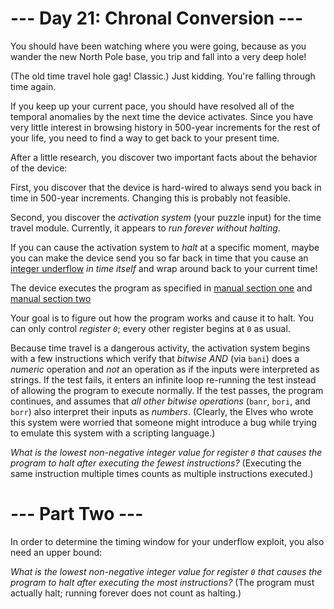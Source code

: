 ﻿# --- Day 21: Chronal Conversion ---

You should have been watching where you were going, because as you wander the new North Pole base, you trip and fall into a very deep hole!

(The old time travel hole gag! Classic.) Just kidding.  You're falling through time again.

If you keep up your current pace, you should have resolved all of the temporal anomalies by the next time the device activates. Since you have very little interest in browsing history in 500-year increments for the rest of your life, you need to find a way to get back to your present time.

After a little research, you discover two important facts about the behavior of the device:

First, you discover that the device is hard-wired to always send you back in time in 500-year increments. Changing this is probably not feasible.

Second, you discover the *activation system* (your puzzle input) for the time travel module.  Currently, it appears to *run forever without halting*.

If you can cause the activation system to *halt* at a specific moment, maybe you can make the device send you so far back in time that you cause an [integer underflow](https://cwe.mitre.org/data/definitions/191.html) *in time itself* and wrap around back to your current time!

The device executes the program as specified in [manual section one](https://adventofcode.com/2018/day/16) and [manual section two](https://adventofcode.com/2018/day/19)

Your goal is to figure out how the program works and cause it to halt.  You can only control *register ```0```*; every other register begins at ```0``` as usual.

Because time travel is a dangerous activity, the activation system begins with a few instructions which verify that *bitwise AND* (via ```bani```) does a *numeric* operation and *not* an operation as if the inputs were interpreted as strings. If the test fails, it enters an infinite loop re-running the test instead of allowing the program to execute normally.  If the test passes, the program continues, and assumes that *all other bitwise operations* (```banr```, ```bori```, and ```borr```) also interpret their inputs as *numbers*. (Clearly, the Elves who wrote this system were worried that someone might introduce a bug while trying to emulate this system with a scripting language.)

*What is the lowest non-negative integer value for register ```0``` that causes the program to halt after executing the fewest instructions?* (Executing the same instruction multiple times counts as multiple instructions executed.)

# --- Part Two ---

In order to determine the timing window for your underflow exploit, you also need an upper bound:

*What is the lowest non-negative integer value for register ```0``` that causes the program to halt after executing the most instructions?* (The program must actually halt; running forever does not count as halting.)